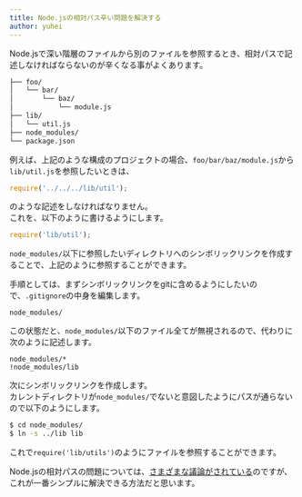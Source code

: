 ```yaml
---
title: Node.jsの相対パス辛い問題を解決する
author: yuhei
---
```

Node.jsで深い階層のファイルから別のファイルを参照するとき、相対パスで記述しなければならないのが辛くなる事がよくあります。  

```bash
├── foo/
│   └── bar/
│       └── baz/
│           └── module.js
├── lib/
│   └── util.js
├── node_modules/
└── package.json
```

例えば、上記のような構成のプロジェクトの場合、`foo/bar/baz/module.js`から`lib/util.js`を参照したいときは、

```javascript
require('../../../lib/util');
```

のような記述をしなければなりません。  
これを、以下のように書けるようにします。

```javascript
require('lib/util');
```

<!-- more -->

`node_modules/`以下に参照したいディレクトリへのシンボリックリンクを作成することで、上記のように参照することができます。

手順としては、まずシンボリックリンクをgitに含めるようにしたいので、`.gitignore`の中身を編集します。

```
node_modules/
```

この状態だと、`node_modules/`以下のファイル全てが無視されるので、代わりに次のように記述します。

```
node_modules/*
!node_modules/lib
```

次にシンボリックリンクを作成します。  
カレントディレクトリが`node_modules/`でないと意図したようにパスが通らないので以下のようにします。

```bash
$ cd node_modules/
$ ln -s ../lib lib
```

これで`require('lib/utils')`のようにファイルを参照することができます。

Node.jsの相対パスの問題については、[さまざまな議論がされている](https://gist.github.com/branneman/8048520)のですが、これが一番シンプルに解決できる方法だと思います。
